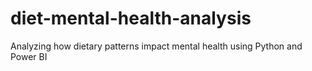 # diet-mental-health-analysis
Analyzing how dietary patterns impact mental health using Python and Power BI
